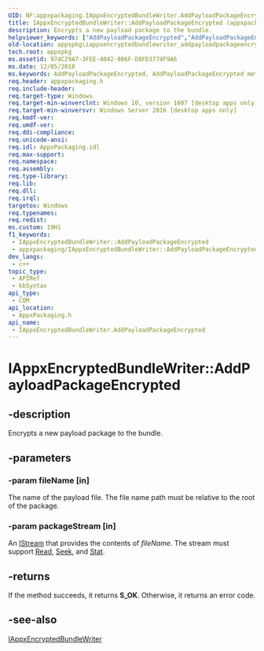 ```yaml
---
UID: NF:appxpackaging.IAppxEncryptedBundleWriter.AddPayloadPackageEncrypted
title: IAppxEncryptedBundleWriter::AddPayloadPackageEncrypted (appxpackaging.h)
description: Encrypts a new payload package to the bundle.
helpviewer_keywords: ["AddPayloadPackageEncrypted","AddPayloadPackageEncrypted method [App packaging and management]","AddPayloadPackageEncrypted method [App packaging and management]","IAppxEncryptedBundleWriter interface","IAppxEncryptedBundleWriter interface [App packaging and management]","AddPayloadPackageEncrypted method","IAppxEncryptedBundleWriter.AddPayloadPackageEncrypted","IAppxEncryptedBundleWriter::AddPayloadPackageEncrypted","appxpackaging/IAppxEncryptedBundleWriter::AddPayloadPackageEncrypted","appxpkg.iappxencryptedbundlewriter_addpayloadpackageencrypted"]
old-location: appxpkg\iappxencryptedbundlewriter_addpayloadpackageencrypted.htm
tech.root: appxpkg
ms.assetid: 974C29A7-3FEE-4042-986F-D8FD3774F9A6
ms.date: 12/05/2018
ms.keywords: AddPayloadPackageEncrypted, AddPayloadPackageEncrypted method [App packaging and management], AddPayloadPackageEncrypted method [App packaging and management],IAppxEncryptedBundleWriter interface, IAppxEncryptedBundleWriter interface [App packaging and management],AddPayloadPackageEncrypted method, IAppxEncryptedBundleWriter.AddPayloadPackageEncrypted, IAppxEncryptedBundleWriter::AddPayloadPackageEncrypted, appxpackaging/IAppxEncryptedBundleWriter::AddPayloadPackageEncrypted, appxpkg.iappxencryptedbundlewriter_addpayloadpackageencrypted
req.header: appxpackaging.h
req.include-header: 
req.target-type: Windows
req.target-min-winverclnt: Windows 10, version 1607 [desktop apps only]
req.target-min-winversvr: Windows Server 2016 [desktop apps only]
req.kmdf-ver: 
req.umdf-ver: 
req.ddi-compliance: 
req.unicode-ansi: 
req.idl: AppxPackaging.idl
req.max-support: 
req.namespace: 
req.assembly: 
req.type-library: 
req.lib: 
req.dll: 
req.irql: 
targetos: Windows
req.typenames: 
req.redist: 
ms.custom: 19H1
f1_keywords:
 - IAppxEncryptedBundleWriter::AddPayloadPackageEncrypted
 - appxpackaging/IAppxEncryptedBundleWriter::AddPayloadPackageEncrypted
dev_langs:
 - c++
topic_type:
 - APIRef
 - kbSyntax
api_type:
 - COM
api_location:
 - AppxPackaging.h
api_name:
 - IAppxEncryptedBundleWriter.AddPayloadPackageEncrypted
---
```


# IAppxEncryptedBundleWriter::AddPayloadPackageEncrypted


## -description

Encrypts a new payload package to the bundle.

## -parameters

### -param fileName [in]

The name of the payload file. The file name path must be relative to the root of the package.

### -param packageStream [in]

An <a href="/windows/desktop/api/objidl/nn-objidl-istream">IStream</a> that provides the contents of <i>fileName</i>.
          The stream must support <a href="/windows/desktop/api/objidl/nf-objidl-isequentialstream-read">Read</a>, <a href="/windows/desktop/api/objidl/nf-objidl-istream-seek">Seek</a>, and <a href="/windows/desktop/api/objidl/nf-objidl-istream-stat">Stat</a>.

## -returns

If the method succeeds, it returns <b>S_OK</b>. Otherwise, it returns an error code.

## -see-also

<a href="/windows/desktop/api/appxpackaging/nn-appxpackaging-iappxencryptedbundlewriter">IAppxEncryptedBundleWriter</a>